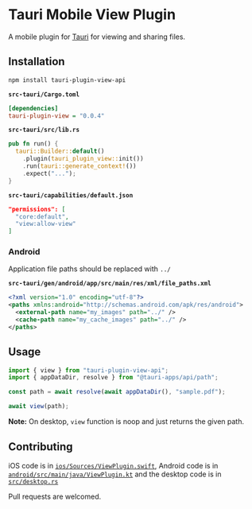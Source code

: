 # Tauri Mobile View Plugin

A mobile plugin for [Tauri](https://tauri.app/) for viewing and sharing files.

## Installation

```sh
npm install tauri-plugin-view-api
```

**`src-tauri/Cargo.toml`**

```ini
[dependencies]
tauri-plugin-view = "0.0.4"
```

**`src-tauri/src/lib.rs`**

```rust
pub fn run() {
  tauri::Builder::default()
    .plugin(tauri_plugin_view::init())
    .run(tauri::generate_context!())
    .expect("...");
}
```

**`src-tauri/capabilities/default.json`**

```json
"permissions": [
  "core:default",
  "view:allow-view"
]
```

### Android

Application file paths should be replaced with `../`

**`src-tauri/gen/android/app/src/main/res/xml/file_paths.xml`**

```xml
<?xml version="1.0" encoding="utf-8"?>
<paths xmlns:android="http://schemas.android.com/apk/res/android">
  <external-path name="my_images" path="../" />
  <cache-path name="my_cache_images" path="../" />
</paths>
```

## Usage

```ts
import { view } from "tauri-plugin-view-api";
import { appDataDir, resolve } from "@tauri-apps/api/path";

const path = await resolve(await appDataDir(), "sample.pdf");

await view(path);
```

**Note:** On desktop, `view` function is noop and just returns the given path.

## Contributing

iOS code is in [`ios/Sources/ViewPlugin.swift`](https://github.com/ecmel/tauri-plugin-view/blob/main/ios/Sources/ViewPlugin.swift), Android code is in [`android/src/main/java/ViewPlugin.kt`](https://github.com/ecmel/tauri-plugin-view/blob/main/android/src/main/java/ViewPlugin.kt) and the desktop code is in [`src/desktop.rs`](https://github.com/ecmel/tauri-plugin-view/blob/main/src/desktop.rs)

Pull requests are welcomed.
